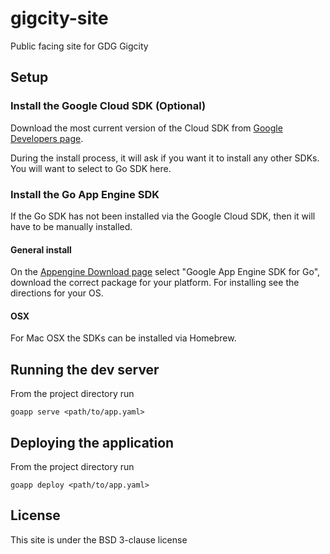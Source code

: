 # gigcity-site

Public facing site for GDG Gigcity

## Setup

### Install the Google Cloud SDK (Optional)

Download the most current version of the Cloud SDK from [Google Developers page](https://developers.google.com/cloud/sdk/).

During the install process, it will ask if you want it to install any other SDKs.  You will want to select to Go SDK here.

### Install the Go App Engine SDK

If the Go SDK has not been installed via the Google Cloud SDK, then it will have to be manually installed.

#### General install

On the [Appengine Download page](https://developers.google.com/appengine/downloads)
select "Google App Engine SDK for Go", download the correct package for your platform.
For installing see the directions for your OS.

#### OSX

For Mac OSX the SDKs can be installed via Homebrew.

## Running the dev server

From the project directory run

    goapp serve <path/to/app.yaml>

## Deploying the application

From the project directory run

    goapp deploy <path/to/app.yaml>

## License

This site is under the BSD 3-clause license
